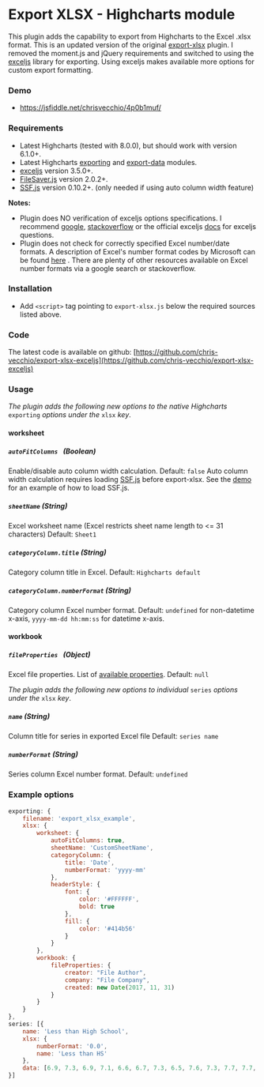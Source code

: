 ﻿# Export XLSX - Highcharts module

This plugin adds the capability to export from Highcharts to the Excel .xlsx format. This is an updated version of the original [export-xlsx](https://www.highcharts.com/plugin-registry/single/57/Export-xlsx) plugin. I removed the moment.js and jQuery requirements and switched to using the [exceljs](https://github.com/exceljs/exceljs) library for exporting. Using exceljs makes available more options for custom export formatting.

### Demo

* https://jsfiddle.net/chrisvecchio/4p0b1muf/

### Requirements

* Latest Highcharts (tested with 8.0.0), but should work with version 6.1.0+.
* Latest Highcharts [exporting](https://code.highcharts.com/modules/exporting.js) and [export-data](https://code.highcharts.com/modules/export-data.js) modules.
* [exceljs](https://github.com/exceljs/exceljs) version 3.5.0+.
* [FileSaver.js](https://github.com/eligrey/FileSaver.js) version 2.0.2+.
* [SSF.js](https://github.com/SheetJS/ssf/) version 0.10.2+. (only needed if using auto column width feature)

**Notes:**

- Plugin does NO verification of exceljs options specifications. I recommend [google](https://www.google.com/), [stackoverflow](https://stackoverflow.com/questions/tagged/exceljs) or the official exceljs [docs](https://github.com/exceljs/exceljs/) for exceljs questions.
- Plugin does not check for correctly specified Excel number/date formats. A description of Excel's number format codes by Microsoft can be found [here](https://support.office.com/en-us/article/number-format-codes-5026bbd6-04bc-48cd-bf33-80f18b4eae68) . There are plenty of other resources available on Excel number formats via a google search or stackoverflow.

### Installation

* Add `<script>` tag pointing to `export-xlsx.js` below the required sources listed above.

### Code

The latest code is available on github: [https://github.com/chris-vecchio/export-xlsx-exceljs](https://github.com/chris-vecchio/export-xlsx-exceljs)

### Usage

_The plugin adds the following new options to the native Highcharts_ `exporting` _options under the_ `xlsx` _key_.
#### worksheet
##### `autoFitColumns ` (Boolean)
Enable/disable auto column width calculation. Default: `false`
Auto column width calculation requires loading [SSF.js](https://github.com/SheetJS/ssf/) before export-xlsx. See the [demo](#-demo) for an example of how to load SSF.js.
##### `sheetName` (String)
Excel worksheet name (Excel restricts sheet name length to <= 31 characters) Default: `Sheet1`
##### `categoryColumn.title` (String)
Category column title in Excel. Default: `Highcharts default`
##### `categoryColumn.numberFormat` (String)
Category column Excel number format. Default: `undefined` for non-datetime x-axis, `yyyy-mm-dd hh:mm:ss` for datetime x-axis.


#### workbook
##### `fileProperties ` (Object)
Excel file properties. List of [available properties](https://github.com/exceljs/exceljs/blob/master/lib/doc/workbook.js#L153). Default: `null`


_The plugin adds the following new options to individual_ `series` _options under the_ `xlsx` _key_.
##### `name` (String)
Column title for series in exported Excel file Default: `series name`
##### `numberFormat` (String)
Series column Excel number format. Default: `undefined`


### Example options
```javascript
exporting: {
    filename: 'export_xlsx_example',
    xlsx: {
        worksheet: {
            autoFitColumns: true,
            sheetName: 'CustomSheetName',
            categoryColumn: {
                title: 'Date',
                numberFormat: 'yyyy-mm'
            },
            headerStyle: {
                font: {
                    color: '#FFFFFF',
                    bold: true
                },
                fill: {
                    color: '#414b56'
                }
            }
        },
        workbook: {
            fileProperties: {
                creator: "File Author",
                company: "File Company",
                created: new Date(2017, 11, 31)
            }
        }
    }
},
series: [{
    name: 'Less than High School',
    xlsx: {
        numberFormat: '0.0',
        name: 'Less than HS'
    },
    data: [6.9, 7.3, 6.9, 7.1, 6.6, 6.7, 7.3, 6.5, 7.6, 7.3, 7.7, 7.7, 7.7, 7.4, 8.4, 7.7, 8.1, 8.7, 8.6, 9.7, 9.8, 10.3, 10.8, 11.1, 12.4, 13.2, 14.0, 14.9, 15.2, 15.6, 15.3, 15.6, 14.9, 15.2, 14.7, 15.0, 15.3, 15.8, 14.9, 14.7, 14.6, 14.2, 13.5, 14.1, 15.6, 15.0, 15.4, 15.0, 14.3, 14.0, 14.1, 14.7, 14.5, 14.4, 14.5, 14.1, 14.3, 13.5, 12.8, 13.7, 13.0, 13.1, 12.8, 12.5, 12.9, 12.6, 12.4, 11.8, 11.7, 12.1, 12.0, 11.8, 12.0, 11.3, 11.1, 11.6, 11.0, 10.7, 10.8, 11.1, 10.5, 10.9, 10.7, 9.8, 9.4, 9.8, 9.4, 8.7, 9.2, 9.2, 9.5, 9.2, 8.5, 8.1, 8.6, 8.6, 8.3, 8.2, 8.6, 8.5, 8.7, 8.2, 8.3, 7.9, 7.9, 7.6, 6.8, 6.5, 7.1, 7.0, 7.4, 7.6, 7.5, 7.6, 6.4, 7.4, 8.5, 7.5, 7.8, 7.6, 7.4, 7.6, 6.6, 6.4, 6.3, 6.5, 7.0, 6.1, 6.7, 6.0, 5.2, 6.3, 5.5, 5.6, 5.6, 5.8, 5.5, 5.6, 5.0, 5.7, 5.6, 5.9, 5.6, 5.8, 5.7]
}]
```
